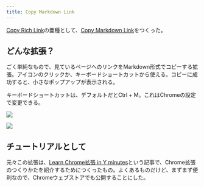 ```yaml
---
title: Copy Markdown Link
---
```

[Copy Rich Link](https://chrome.google.com/webstore/detail/copy-rich-link/hikiamlgpdcabppakpmemaofmkgknpea)の亜種として、[Copy Markdown Link](https://chrome.google.com/webstore/detail/copy-markdown-link/gkceaaphhbeanfciglgpffnncfpipjpa)をつくった。

どんな拡張？
------

ごく単純なもので、見ているページへのリンクをMarkdown形式でコピーする拡張。アイコンのクリックか、キーボードショートカットから使える。コピーに成功すると、小さなポップアップが表示される。

キーボードショートカットは、デフォルトだとCtrl + M。これはChromeの設定で変更できる。

![](https://lh3.googleusercontent.com/5tqeGPk0obCvNgz6L1nh9L4Jpn3CipU0_UxrIlikoLxLHa6UwAaM_BmqGVkGSRZ4Vgo4RReXtEAfuFyI4yAsaeVn2mdl0TW0cwHsJ0Pe_ySsXUlxHm36ZrCRUPCxrZz1-aQg9ImuZp1a9UoLYw)

![](https://lh4.googleusercontent.com/-T4yMkyQN08VYRGJGjlqzN4BqwJTiPTr3SAurIFBywBa9ah1qLPhw86MOHU0fGukfoi0O8fW5B4eaeBFQhADpPeEQgzUlUPstPtnrqhHsjWSOSJTk9sYW93FV9BQBeK2TrRorr7jbM19x_hPZw)

チュートリアルとして
----------

元々この拡張は、[Learn Chrome拡張 in Y minutes](https://r7kamura.com/articles/2022-05-18-learn-chrome-extention-in-y-minutes)という記事で、Chrome拡張のつくりかたを紹介するためにつくったもの。よくあるものだけど、まずまず便利なので、Chromeウェブストアでも公開することにした。
